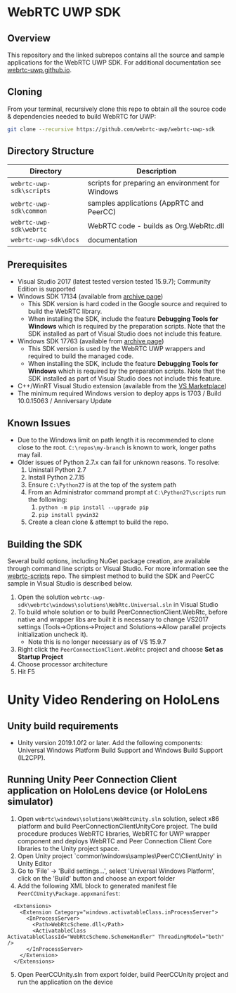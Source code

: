 # WebRTC UWP SDK

## Overview

This repository and the linked subrepos contains all the source and sample applications for the WebRTC UWP SDK.  For additional documentation see [webrtc-uwp.github.io](https://webrtc-uwp.github.io/).

## Cloning

From your terminal, recursively clone this repo to obtain all the source code & dependencies needed to build WebRTC for UWP:

```bash
git clone --recursive https://github.com/webrtc-uwp/webrtc-uwp-sdk
```

## Directory Structure

| Directory                | Description                                      |
| ------------------------ | ------------------------------------------------ |
| `webrtc-uwp-sdk\scripts` | scripts for preparing an environment for Windows |
| `webrtc-uwp-sdk\common`  | samples applications (AppRTC and PeerCC)         |
| `webrtc-uwp-sdk\webrtc`  | WebRTC code - builds as Org.WebRtc.dll           |
| `webrtc-uwp-sdk\docs`    | documentation                                    |

## Prerequisites

- Visual Studio 2017 (latest tested version tested 15.9.7); Community Edition is supported
- Windows SDK 17134 (available from [archive page](https://developer.microsoft.com/en-us/windows/downloads/sdk-archive))
  - This SDK version is hard coded in the Google source and required to build the WebRTC library.
  - When installing the SDK, include the feature **Debugging Tools for Windows** which is required by the preparation scripts. Note that the SDK installed as part of Visual Studio does not include this feature.
- Windows SDK 17763 (available from [archive page](https://developer.microsoft.com/en-us/windows/downloads/sdk-archive))
  - This SDK version is used by the WebRTC UWP wrappers and required to build the managed code.
  - When installing the SDK, include the feature **Debugging Tools for Windows** which is required by the preparation scripts. Note that the SDK installed as part of Visual Studio does not include this feature.
- C++/WinRT Visual Studio extension (available from the [VS Marketplace](https://marketplace.visualstudio.com/items?itemName=CppWinRTTeam.cppwinrt101804264))
- The minimum required Windows version to deploy apps is 1703 / Build 10.0.15063 / Anniversary Update

## Known Issues

- Due to the Windows limit on path length it is recommended to clone close to the root.  `C:\repos\my-branch` is known to work, longer paths may fail.
- Older issues of Python 2.7.x can fail for unknown reasons.  To resolve:
  1. Uninstall Python 2.7
  2. Install Python 2.7.15
  3. Ensure `C:\Python27` is at the top of the system path
  4. From an Administrator command prompt at `C:\Python27\scripts` run the following:
     1. `python -m pip install --upgrade pip`
     2. `pip install pywin32`
  5. Create a clean clone & attempt to build the repo.

## Building the SDK

Several build options, including NuGet package creation, are available through command line scripts or Visual Studio.  For more information see the [webrtc-scripts](https://github.com/webrtc-uwp/webrtc-scripts) repo.  The simplest method to build the SDK and PeerCC sample in Visual Studio is described below.

1. Open the solution `webrtc-uwp-sdk\webrtc\windows\solutions\WebRtc.Universal.sln` in Visual Studio
2. To build whole solution or to build PeerConnectionClient.WebRtc, before native and wrapper libs are built it is necessary to change VS2017 settings (Tools->Options->Project and Solutions->Allow parallel projects initialization uncheck it).
    - Note this is no longer necessary as of VS 15.9.7
3. Right click the `PeerConnectionClient.WebRtc` project and choose **Set as Startup Project**
4. Choose processor architecture
5. Hit F5

# Unity Video Rendering on HoloLens

## Unity build requirements

* Unity version 2019.1.0f2 or later. Add the following components: Universal Windows Platform Build Support and Windows Build Support (IL2CPP).

## Running Unity Peer Connection Client application on HoloLens device (or HoloLens simulator) 

1. Open `webrtc\windows\solutions\WebRtcUnity.sln` solution, select x86 platform and build PeerConnectionClientUnityCore project. The build procedure produces WebRTC libraries, WebRTC for UWP wrapper component and deploys WebRTC and Peer Connection Client Core libraries to the Unity project space.
2. Open Unity project `common\windows\samples\PeerCC\ClientUnity' in Unity Editor
3. Go to 'File' -> 'Build settings...', select 'Universal Windows Platform', click on the 'Build' button and choose an export folder
4. Add the following XML block to generated manifest file `PeerCCUnity\Package.appxmanifest`:
```
  <Extensions>
    <Extension Category="windows.activatableClass.inProcessServer">
      <InProcessServer>
        <Path>WebRtcScheme.dll</Path>
        <ActivatableClass ActivatableClassId="WebRtcScheme.SchemeHandler" ThreadingModel="both" />
      </InProcessServer>
    </Extension>
  </Extensions>
```
5. Open PeerCCUnity.sln from export folder, build PeerCCUnity project and run the application on the device 